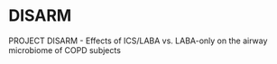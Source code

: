 # DISARM
PROJECT DISARM - Effects of ICS/LABA vs. LABA-only on the airway microbiome of COPD subjects
